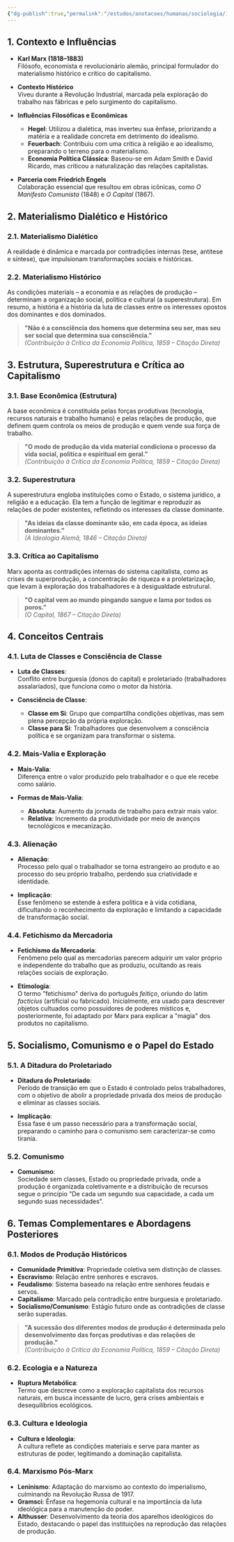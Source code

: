 ```yaml
---
{"dg-publish":true,"permalink":"/estudos/anotacoes/humanas/sociologia/1-teoria-da-sociologia/1-4-karl-marx/","updated":"2025-03-11T01:11:14.107-03:00"}
---
```


## 1. Contexto e Influências

- **Karl Marx (1818–1883)**  
    Filósofo, economista e revolucionário alemão, principal formulador do materialismo histórico e crítico do capitalismo.

- **Contexto Histórico**  
    Viveu durante a Revolução Industrial, marcada pela exploração do trabalho nas fábricas e pelo surgimento do capitalismo.

- **Influências Filosóficas e Econômicas**
    - **Hegel**: Utilizou a dialética, mas inverteu sua ênfase, priorizando a matéria e a realidade concreta em detrimento do idealismo.
    - **Feuerbach**: Contribuiu com uma crítica à religião e ao idealismo, preparando o terreno para o materialismo.
    - **Economia Política Clássica**: Baseou-se em Adam Smith e David Ricardo, mas criticou a naturalização das relações capitalistas.

- **Parceria com Friedrich Engels**  
    Colaboração essencial que resultou em obras icônicas, como _O Manifesto Comunista_ (1848) e _O Capital_ (1867).

## 2. Materialismo Dialético e Histórico

### 2.1. Materialismo Dialético

A realidade é dinâmica e marcada por contradições internas (tese, antítese e síntese), que impulsionam transformações sociais e históricas.

### 2.2. Materialismo Histórico

As condições materiais – a economia e as relações de produção – determinam a organização social, política e cultural (a superestrutura). Em resumo, a história é a história da luta de classes entre os interesses opostos dos dominantes e dos dominados.

> **"Não é a consciência dos homens que determina seu ser, mas seu ser social que determina sua consciência."**  
> _(Contribuição à Crítica da Economia Política, 1859 – Citação Direta)_

## 3. Estrutura, Superestrutura e Crítica ao Capitalismo

### 3.1. Base Econômica (Estrutura)

A base econômica é constituída pelas forças produtivas (tecnologia, recursos naturais e trabalho humano) e pelas relações de produção, que definem quem controla os meios de produção e quem vende sua força de trabalho.

> **"O modo de produção da vida material condiciona o processo da vida social, política e espiritual em geral."**  
> _(Contribuição à Crítica da Economia Política, 1859 – Citação Direta)_

### 3.2. Superestrutura

A superestrutura engloba instituições como o Estado, o sistema jurídico, a religião e a educação. Ela tem a função de legitimar e reproduzir as relações de poder existentes, refletindo os interesses da classe dominante.

> **"As ideias da classe dominante são, em cada época, as ideias dominantes."**  
> _(A Ideologia Alemã, 1846 – Citação Direta)_

### 3.3. Crítica ao Capitalismo

Marx aponta as contradições internas do sistema capitalista, como as crises de superprodução, a concentração de riqueza e a proletarização, que levam à exploração dos trabalhadores e à desigualdade estrutural.

> **"O capital vem ao mundo pingando sangue e lama por todos os poros."**  
> _(O Capital, 1867 – Citação Direta)_

## 4. Conceitos Centrais

### 4.1. Luta de Classes e Consciência de Classe

- **Luta de Classes**:  
    Conflito entre burguesia (donos do capital) e proletariado (trabalhadores assalariados), que funciona como o motor da história.

- **Consciência de Classe**:
    - **Classe em Si**: Grupo que compartilha condições objetivas, mas sem plena percepção da própria exploração.
    - **Classe para Si**: Trabalhadores que desenvolvem a consciência política e se organizam para transformar o sistema.

### 4.2. Mais-Valia e Exploração

- **Mais-Valia**:  
    Diferença entre o valor produzido pelo trabalhador e o que ele recebe como salário.

- **Formas de Mais-Valia**:
    - **Absoluta**: Aumento da jornada de trabalho para extrair mais valor.
    - **Relativa**: Incremento da produtividade por meio de avanços tecnológicos e mecanização.

### 4.3. Alienação

- **Alienação**:  
    Processo pelo qual o trabalhador se torna estrangeiro ao produto e ao processo do seu próprio trabalho, perdendo sua criatividade e identidade.

- **Implicação**:  
    Esse fenômeno se estende à esfera política e à vida cotidiana, dificultando o reconhecimento da exploração e limitando a capacidade de transformação social.

### 4.4. Fetichismo da Mercadoria

- **Fetichismo da Mercadoria**:  
    Fenômeno pelo qual as mercadorias parecem adquirir um valor próprio e independente do trabalho que as produziu, ocultando as reais relações sociais de exploração.

- **Etimologia**:  
    O termo "fetichismo" deriva do português _feitiço_, oriundo do latim _facticius_ (artificial ou fabricado). Inicialmente, era usado para descrever objetos cultuados como possuidores de poderes místicos e, posteriormente, foi adaptado por Marx para explicar a "magia" dos produtos no capitalismo.

## 5. Socialismo, Comunismo e o Papel do Estado

### 5.1. A Ditadura do Proletariado

- **Ditadura do Proletariado**:  
    Período de transição em que o Estado é controlado pelos trabalhadores, com o objetivo de abolir a propriedade privada dos meios de produção e eliminar as classes sociais.

- **Implicação**:  
    Essa fase é um passo necessário para a transformação social, preparando o caminho para o comunismo sem caracterizar-se como tirania.

### 5.2. Comunismo

- **Comunismo**:  
    Sociedade sem classes, Estado ou propriedade privada, onde a produção é organizada coletivamente e a distribuição de recursos segue o princípio "De cada um segundo sua capacidade, a cada um segundo suas necessidades".

## 6. Temas Complementares e Abordagens Posteriores

### 6.1. Modos de Produção Históricos

- **Comunidade Primitiva**: Propriedade coletiva sem distinção de classes.
- **Escravismo**: Relação entre senhores e escravos.
- **Feudalismo**: Sistema baseado na relação entre senhores feudais e servos.
- **Capitalismo**: Marcado pela contradição entre burguesia e proletariado.
- **Socialismo/Comunismo**: Estágio futuro onde as contradições de classe serão superadas.

> **"A sucessão dos diferentes modos de produção é determinada pelo desenvolvimento das forças produtivas e das relações de produção."**  
> _(Contribuição à Crítica da Economia Política, 1859 – Citação Direta)_

### 6.2. Ecologia e a Natureza

- **Ruptura Metabólica**:  
    Termo que descreve como a exploração capitalista dos recursos naturais, em busca incessante de lucro, gera crises ambientais e desequilíbrios ecológicos.

### 6.3. Cultura e Ideologia

- **Cultura e Ideologia**:  
    A cultura reflete as condições materiais e serve para manter as estruturas de poder, legitimando a dominação capitalista.

### 6.4. Marxismo Pós-Marx

- **Leninismo**: Adaptação do marxismo ao contexto do imperialismo, culminando na Revolução Russa de 1917.
- **Gramsci**: Ênfase na hegemonia cultural e na importância da luta ideológica para a manutenção do poder.
- **Althusser**: Desenvolvimento da teoria dos aparelhos ideológicos do Estado, destacando o papel das instituições na reprodução das relações de produção.
